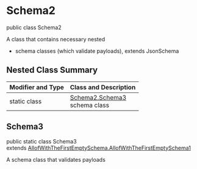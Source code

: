# Schema2
public class Schema2

A class that contains necessary nested
- schema classes (which validate payloads), extends JsonSchema

## Nested Class Summary
| Modifier and Type | Class and Description |
| ----------------- | ---------------------- |
| static class | [Schema2.Schema3](#schema3)<br> schema class |

## Schema3
public static class Schema3<br>
extends [AllofWithTheFirstEmptySchema.AllofWithTheFirstEmptySchema1](../../../../../../../../components/schemas/AllofWithTheFirstEmptySchema.md#allofwiththefirstemptyschema1)

A schema class that validates payloads
